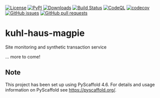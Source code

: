 <!-- These are examples of badges you might want to add to your README:
   please update the URLs accordingly 

[![ReadTheDocs](https://readthedocs.org/projects/kuhl-haus-magpie/badge/?version=latest)](https://kuhl-haus-magpie.readthedocs.io/en/stable/)
[![Conda-Forge](https://img.shields.io/conda/vn/conda-forge/kuhl-haus-magpie.svg)](https://anaconda.org/conda-forge/kuhl-haus-magpie)
[![Monthly Downloads](https://pepy.tech/badge/kuhl-haus-magpie/month)](https://pepy.tech/project/kuhl-haus-magpie)
-->


[![License](https://img.shields.io/github/license/kuhl-haus/kuhl-haus-magpie)](https://github.com/kuhl-haus/kuhl-haus-magpie/blob/mainline/LICENSE.txt)
[![PyPI](https://img.shields.io/pypi/v/kuhl-haus-magpie.svg)](https://pypi.org/project/kuhl-haus-magpie/)
[![Downloads](https://static.pepy.tech/badge/kuhl-haus-magpie/month)](https://pepy.tech/project/kuhl-haus-magpie)
[![Build Status](https://github.com/kuhl-haus/kuhl-haus-magpie/actions/workflows/publish-to-pypi.yml/badge.svg)](https://github.com/kuhl-haus/kuhl-haus-magpie/actions/workflows/publish-to-pypi.yml)
[![CodeQL](https://github.com/kuhl-haus/kuhl-haus-magpie/workflows/CodeQL/badge.svg)](https://github.com/kuhl-haus/kuhl-haus-magpie/actions/workflows/github-code-scanning/codeql/)
[![codecov](https://codecov.io/gh/kuhl-haus/kuhl-haus-magpie/branch/mainline/graph/badge.svg)](https://codecov.io/gh/kuhl-haus/kuhl-haus-magpie)
[![GitHub issues](https://img.shields.io/github/issues/kuhl-haus/kuhl-haus-magpie)](https://github.com/kuhl-haus/kuhl-haus-magpie/issues)
[![GitHub pull requests](https://img.shields.io/github/issues-pr/kuhl-haus/kuhl-haus-magpie)](https://github.com/kuhl-haus/kuhl-haus-magpie/pulls)


# kuhl-haus-magpie

Site monitoring and synthetic transaction service

... more to come!

## Note

This project has been set up using PyScaffold 4.6. For details and usage
information on PyScaffold see https://pyscaffold.org/.
